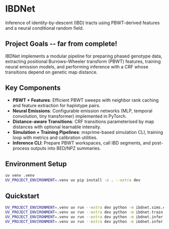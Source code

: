 # IBDNet

Inference of identity-by-descent (IBD) tracts using PBWT-derived features and a neural conditional random field.

## Project Goals -- far from complete!

IBDNet implements a modular pipeline for preparing phased genotype data, extracting positional Burrows–Wheeler transform (PBWT) features, training neural emission models, and performing inference with a CRF whose transitions depend on genetic map distance.

## Key Components

- **PBWT + Features**: Efficient PBWT sweeps with neighbor rank caching and feature extraction for haplotype pairs.
- **Neural Emissions**: Configurable emission networks (MLP, temporal convolution, tiny transformer) implemented in PyTorch.
- **Distance-aware Transitions**: CRF transitions parameterised by map distances with optional learnable intensity.
- **Simulation + Training Pipelines**: msprime-based simulation CLI, training loop with metrics and calibration utilities.
- **Inference CLI**: Prepare PBWT workspaces, call IBD segments, and post-process outputs into BED/NPZ summaries.

## Environment Setup

```bash
uv venv .venv
UV_PROJECT_ENVIRONMENT=.venv uv pip install -e . --extra dev
```

## Quickstart

```bash
UV_PROJECT_ENVIRONMENT=.venv uv run --extra dev python -m ibdnet.sims.cli_simulate --config configs/sim_human_mix.yaml --out data/sim1/
UV_PROJECT_ENVIRONMENT=.venv uv run --extra dev python -m ibdnet.train.cli_train --config configs/train_small.yaml --data data/sim1/ --out runs/exp1/
UV_PROJECT_ENVIRONMENT=.venv uv run --extra dev python -m ibdnet.infer.cli_prep --vcf cohort.vcf.gz --map chr22.map --pairs pairs.tsv --workspace workdir/
UV_PROJECT_ENVIRONMENT=.venv uv run --extra dev python -m ibdnet.infer.cli_call --model runs/exp1/model.pt --config configs/infer_default.yaml --features_zarr workdir/features/ --out calls/
```


